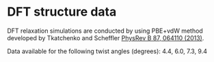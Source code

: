 DFT structure data 
====================

DFT relaxation simulations are conducted by using PBE+vdW method developed by Tkatchenko and Scheffler [PhysRev B 87, 064110 (2013)](https://link.aps.org/doi/10.1103/PhysRevB.87.064110).

Data available for the following twist angles (degrees):
4.4, 6.0, 7.3, 9.4 
